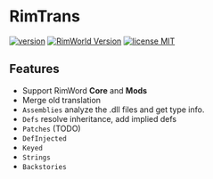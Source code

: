 # RimTrans

[![version](https://img.shields.io/github/tag/RimWorld-zh/RimTrans.svg?label=version&logo=github&style=flat-square)](https://github.com/RimWorld-zh/RimTrans/releases)
[![RimWorld Version](https://img.shields.io/badge/RimWorld-v1.0.2282-%23f7941e.svg?style=flat-square)](https://rimworldgame.com/)
[![license MIT](https://img.shields.io/github/license/RimWorld-zh/RimTrans.svg?style=flat-square)](https://github.com/RimWorld-zh/RimTrans/blob/master/LICENSE)

## Features

- Support RimWord **Core** and **Mods**
- Merge old translation
- `Assemblies` analyze the .dll files and get type info.
- `Defs` resolve inheritance, add implied defs
- `Patches` (TODO)
- `DefInjected`
- `Keyed`
- `Strings`
- `Backstories`
